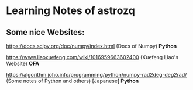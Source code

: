 # Learning Notes of astrozq

## Some nice Websites:
https://docs.scipy.org/doc/numpy/index.html (Docs of Numpy) <b>Python</b>

https://www.liaoxuefeng.com/wiki/1016959663602400 (Xuefeng Liao's Website) <b>OFA</b> 

https://algorithm.joho.info/programming/python/numpy-rad2deg-deg2rad/  (Some notes of Python and others)        [Japanese] <b>Python</b> 
